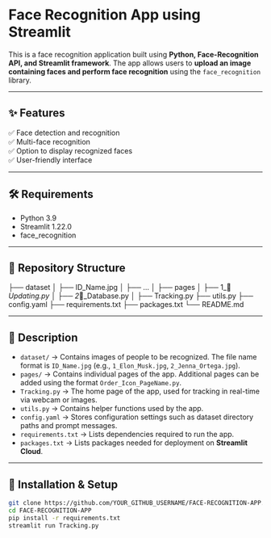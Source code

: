 # Face Recognition App using Streamlit  
This is a face recognition application built using **Python, Face-Recognition API, and Streamlit framework**. The app allows users to **upload an image containing faces and perform face recognition** using the `face_recognition` library.

---

## **✨ Features**  
✅ Face detection and recognition  
✅ Multi-face recognition  
✅ Option to display recognized faces  
✅ User-friendly interface  

---

## **🛠 Requirements**  
- Python 3.9  
- Streamlit 1.22.0  
- face_recognition  

---

## **📂 Repository Structure**  
├── dataset
│ ├── ID_Name.jpg
│ ├── ...
│
├── pages
│ ├── 1_🔧_Updating.py
│ ├── 2_💾_Database.py
│
├── Tracking.py
├── utils.py
├── config.yaml
├── requirements.txt
├── packages.txt
└── README.md

---

## **📌 Description**  
- `dataset/` → Contains images of people to be recognized. The file name format is `ID_Name.jpg` (e.g., `1_Elon_Musk.jpg`, `2_Jenna_Ortega.jpg`).  
- `pages/` → Contains individual pages of the app. Additional pages can be added using the format `Order_Icon_PageName.py`.  
- `Tracking.py` → The home page of the app, used for tracking in real-time via webcam or images.  
- `utils.py` → Contains helper functions used by the app.  
- `config.yaml` → Stores configuration settings such as dataset directory paths and prompt messages.  
- `requirements.txt` → Lists dependencies required to run the app.  
- `packages.txt` → Lists packages needed for deployment on **Streamlit Cloud**.  

---

## **🚀 Installation & Setup**  

```bash
git clone https://github.com/YOUR_GITHUB_USERNAME/FACE-RECOGNITION-APP.git
cd FACE-RECOGNITION-APP
pip install -r requirements.txt
streamlit run Tracking.py







